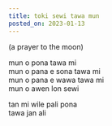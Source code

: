 ```yaml
---
title: toki sewi tawa mun
posted_on: 2023-01-13
---
```


(a prayer to the moon)

mun o pona tawa mi<br />
mun o pana e sona tawa mi<br />
mun o pana e wawa tawa mi<br />
mun o awen lon sewi

tan mi wile pali pona<br />
tawa jan ali
